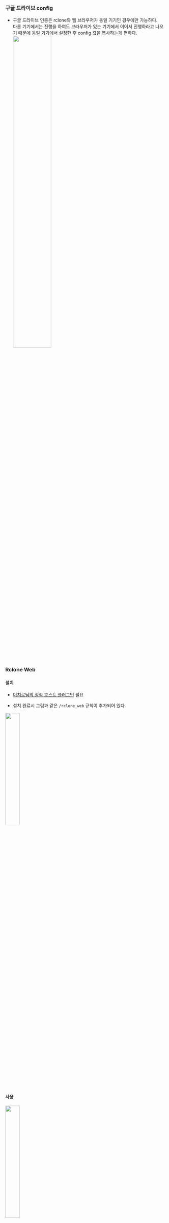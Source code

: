 ### 구글 드라이브 config

  * 구글 드라이브 인증은 rclone와 웹 브라우저가 동일 기기인 경우에만 가능하다.  
    다른 기기에서는 진행을 하여도 브라우저가 있는 기기에서 이어서 진행하라고 나오기 때문에 동일 기기에서 설정한 후 config 값을 복사하는게 편하다.
    <img src="https://cdn.discordapp.com/attachments/973582802102648882/1037460939483652146/unknown.png" width="50%" />

    


### Rclone Web 

#### 설치
  * [이치로님의 정적 호스트 플러그인](https://github.com/by275/static_host) 필요

  * 설치 완료시 그림과 같은 `/rclone_web` 규칙이 추가되어 있다.  
  <img src="https://media.discordapp.net/attachments/973582802102648882/1037072695579385996/unknown.png" width="30%" />


#### 사용

  <img src="https://media.discordapp.net/attachments/973582802102648882/1036571261339447336/unknown.png" width="30%" />

  - `도메인/rclone_web` 으로 접속
  - FF가 실행되고 있는 곳의 설정포트에 접근 가능해야 한다.
  - admin / password 로그인 후 rclone 에 연결된다.

  